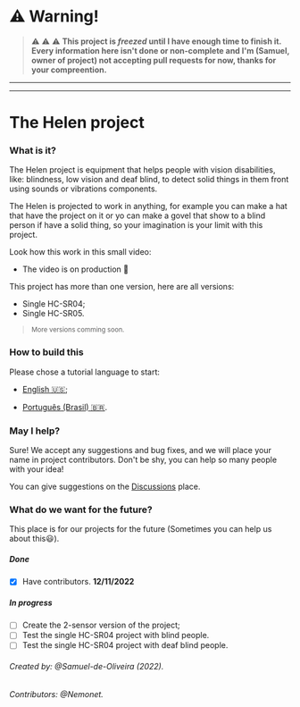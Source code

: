 # :warning: Warning!

> :warning: :warning: :warning: **This project is *freezed* until I have enough time to finish it. Every information here isn't done or non-complete and I'm (Samuel, owner of project) not accepting pull requests for now, thanks for your compreention.**

---

---

# The Helen project
### What is it?
The Helen project is equipment that helps people with vision
disabilities, like: blindness, low vision and deaf blind, to detect solid things in them front using sounds or vibrations components.

The Helen is projected to work in anything, for example you can make a hat that have the project on it or yo can make a govel that show to a blind person if have a solid thing, so your imagination is your limit with this project.

Look how this work in this small video:

- The video is on production :construction:

This project has more than one version, here are all versions:

- Single HC-SR04;
- Single HC-SR05.

> <small>More versions comming soon.</small>

### How to build this
Please chose a tutorial language to start:

- [English 🇺🇸](Tutorial/README.md);
<!--- [Français:fr:](Tutorial/LIT-MOI.md);--->
- [Português (Brasil) 🇧🇷](Tutorial/LEIA-ME-br.md).
<!--- [中文 (中国):cn:](Tutorial/自述文件.md); --->
<!--- [Hanguk (South-Korean):kr:](Tutorial/읽어보기.md). ---> 

### May I help?
Sure! We accept any suggestions and bug fixes, and we will place your name
in project contributors. Don't be shy, you can help so many people with
your idea!

You can give suggestions on the [Discussions](https://github.com/Samuel-de-Oliveira/Helen/discussions) place.

### What do we want for the future?
This place is for our projects for the future (Sometimes you can help us
about this:smiley:).

##### **Done**
* [x] Have contributors. **12/11/2022**

##### **In progress**
* [ ] Create the 2-sensor version of the project;
* [ ] Test the single HC-SR04 project with blind people.
* [ ] Test the single HC-SR04 project with deaf blind people.

###### Created by: @Samuel-de-Oliveira (2022).
###### Contributors: @Nemonet.
